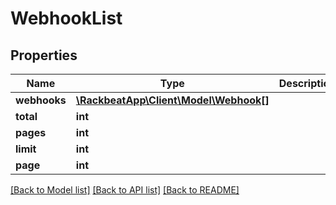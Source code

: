 # WebhookList

## Properties
Name | Type | Description | Notes
------------ | ------------- | ------------- | -------------
**webhooks** | [**\RackbeatApp\Client\Model\Webhook[]**](Webhook.md) |  | [optional] 
**total** | **int** |  | [optional] 
**pages** | **int** |  | [optional] 
**limit** | **int** |  | [optional] 
**page** | **int** |  | [optional] 

[[Back to Model list]](../README.md#documentation-for-models) [[Back to API list]](../README.md#documentation-for-api-endpoints) [[Back to README]](../README.md)



